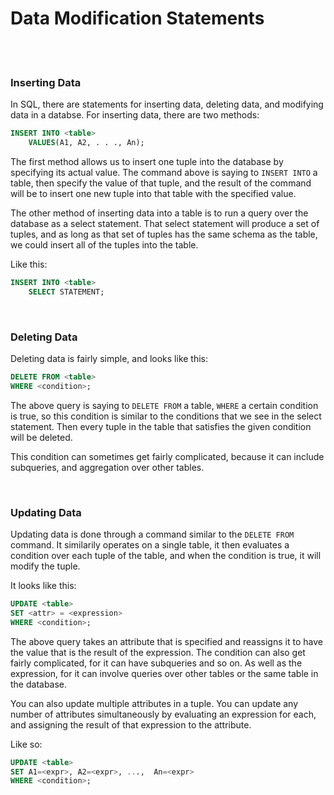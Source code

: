 # Data Modification Statements

<br>
<br>

### Inserting Data

In SQL, there are statements for inserting data, deleting data, and modifying data in a databse. For inserting data, there are two methods:

```sql
INSERT INTO <table>
    VALUES(A1, A2, . . ., An);
```

The first method allows us to insert one tuple into the database by specifying its actual value. The command above is saying to `INSERT INTO` a table, then specify the value of that tuple, and the result of the command will be to insert one new tuple into that table with the specified value.

The other method of inserting data into a table is to run a query over the database as a select statement. That select statement will produce a set of tuples, and as long as that set of tuples has the same schema as the table, we could insert all of the tuples into the table.

Like this:

```sql
INSERT INTO <table>
    SELECT STATEMENT;
```

<br>

### Deleting Data

Deleting data is fairly simple, and looks like this:

```sql
DELETE FROM <table>
WHERE <condition>;
```

The above query is saying to `DELETE FROM` a table, `WHERE` a certain condition is true, so this condition is similar to the conditions that we see in the select statement. Then every tuple in the table that satisfies the given condition will be deleted.

This condition can sometimes get fairly complicated, because it can include subqueries, and aggregation over other tables.

<br>

### Updating Data

Updating data is done through a command similar to the `DELETE FROM` command. It similarily operates on a single table, it then evaluates a condition over each tuple of the table, and when the condition is true, it will modify the tuple.

It looks like this:

```sql
UPDATE <table>
SET <attr> = <expression>
WHERE <condition>;
```

The above query takes an attribute that is specified and reassigns it to have the value that is the result of the expression. The condition can also get fairly complicated, for it can have subqueries and so on. As well as the expression, for it can involve queries over other tables or the same table in the database.

You can also update multiple attributes in a tuple. You can update any number of attributes simultaneously by evaluating an expression for each, and assigning the result of that expression to the attribute.

Like so:

```sql
UPDATE <table>
SET A1=<expr>, A2=<expr>, ...,  An=<expr>
WHERE <condition>;
```

